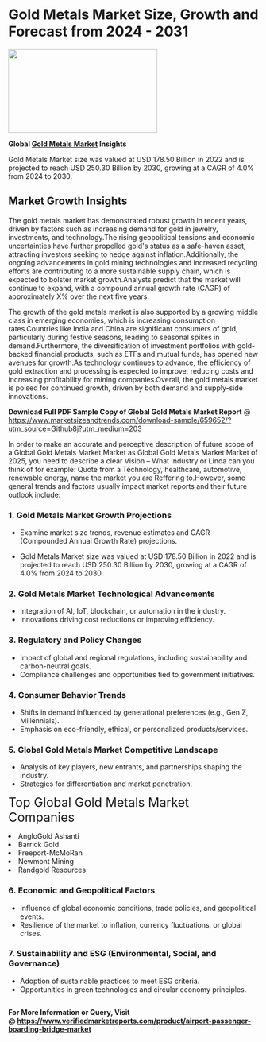 <H1>Gold Metals Market Size, Growth and Forecast from 2024 - 2031</H1><img class="aligncenter size-medium wp-image-584254" src="https://thirdeyenews.in/wp-content/uploads/2024/09/Global-Market-Research-300x168.jpeg" alt="" width="300" height="168" /><p><strong>Global&nbsp;<a href="https://www.marketsizeandtrends.com/download-sample/659652/?utm_source=Github8j?utm_medium=203">Gold Metals Market</a> Insights</strong></p><p>Gold Metals Market size was valued at USD 178.50 Billion in 2022 and is projected to reach USD 250.30 Billion by 2030, growing at a CAGR of 4.0% from 2024 to 2030.</p><p><h2>Market Growth Insights</h2> <p>The gold metals market has demonstrated robust growth in recent years, driven by factors such as increasing demand for gold in jewelry, investments, and technology.The rising geopolitical tensions and economic uncertainties have further propelled gold's status as a safe-haven asset, attracting investors seeking to hedge against inflation.Additionally, the ongoing advancements in gold mining technologies and increased recycling efforts are contributing to a more sustainable supply chain, which is expected to bolster market growth.Analysts predict that the market will continue to expand, with a compound annual growth rate (CAGR) of approximately X% over the next five years.</p> <p>The growth of the gold metals market is also supported by a growing middle class in emerging economies, which is increasing consumption rates.Countries like India and China are significant consumers of gold, particularly during festive seasons, leading to seasonal spikes in demand.Furthermore, the diversification of investment portfolios with gold-backed financial products, such as ETFs and mutual funds, has opened new avenues for growth.As technology continues to advance, the efficiency of gold extraction and processing is expected to improve, reducing costs and increasing profitability for mining companies.Overall, the gold metals market is poised for continued growth, driven by both demand and supply-side innovations.</p> <p><span class=""><strong>Download Full PDF Sample Copy of Global Gold Metals Market Report</strong> @ <a href="https://www.marketsizeandtrends.com/download-sample/659652/?utm_source=Github8j?utm_medium=203" target="_blank">https://www.marketsizeandtrends.com/download-sample/659652/?utm_source=Github8j?utm_medium=203</a></span></p><p>In order to make an accurate and perceptive description of future scope of a Global&nbsp;Gold Metals Market Market as Global&nbsp;Gold Metals Market Market of 2025, you need to describe a clear Vision &ndash; What Industry or Linda can you think of for example: Quote from a Technology, healthcare, automotive, renewable energy, name the market you are Reffering to.However, some general trends and factors usually impact market reports and their future outlook include:</p><h3>1.&nbsp;<strong>Gold Metals Market Growth Projections</strong></h3><ul><li>Examine market size trends, revenue estimates and CAGR (Compounded Annual Growth Rate) projections.</li><li><p>Gold Metals Market size was valued at USD 178.50 Billion in 2022 and is projected to reach USD 250.30 Billion by 2030, growing at a CAGR of 4.0% from 2024 to 2030.</p></li></ul><h3>2.&nbsp;<strong>Gold Metals Market Technological Advancements</strong></h3><ul><li>Integration of AI, IoT, blockchain, or automation in the industry.</li><li>Innovations driving cost reductions or improving efficiency.</li></ul><h3>3.&nbsp;<strong>Regulatory and Policy Changes</strong></h3><ul><li>Impact of global and regional regulations, including sustainability and carbon-neutral goals.</li><li>Compliance challenges and opportunities tied to government initiatives.</li></ul><h3>4.&nbsp;<strong>Consumer Behavior Trends</strong></h3><ul><li>Shifts in demand influenced by generational preferences (e.g., Gen Z, Millennials).</li><li>Emphasis on eco-friendly, ethical, or personalized products/services.</li></ul><h3>5.&nbsp;<strong>Global Gold Metals Market Competitive Landscape</strong></h3><ul><li>Analysis of key players, new entrants, and partnerships shaping the industry.</li><li>Strategies for differentiation and market penetration.</li></ul><p data-pm-slice="1 1 []"><span style="color: inherit; font-family: inherit; font-size: 25px;">Top Global Gold Metals Market Companies</span></p><div class="" data-test-id=""><p><li>AngloGold Ashanti</li><li> Barrick Gold</li><li> Freeport-McMoRan</li><li> Newmont Mining</li><li> Randgold Resources</li></p></div><h3>6.&nbsp;<strong>Economic and Geopolitical Factors</strong></h3><ul><li>Influence of global economic conditions, trade policies, and geopolitical events.</li><li>Resilience of the market to inflation, currency fluctuations, or global crises.</li></ul><h3>7.&nbsp;<strong>Sustainability and ESG (Environmental, Social, and Governance)</strong></h3><ul><li>Adoption of sustainable practices to meet ESG criteria.</li><li>Opportunities in green technologies and circular economy principles.</li></ul><h2><strong style="font-size: 14px;">For More Information or Query, Visit @&nbsp;</strong><a style="background-color: #ffffff; font-size: 14px;" href="https://www.marketsizeandtrends.com/report/gold-metals-market/" target="_blank">https://www.verifiedmarketreports.com/product/airport-passenger-boarding-bridge-market</a></h2>